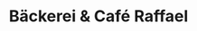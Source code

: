 ---
title: "Bäckerei & Café Raffael"
url: /wittenberg/baeckerei-und-cafe-raffael/
shop: Bäckerei
---
